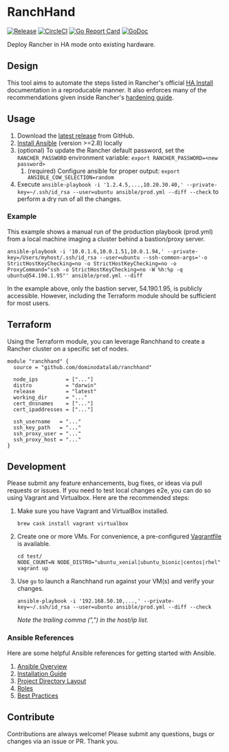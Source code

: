 # RanchHand

[![Release](https://img.shields.io/github/release/dominodatalab/ranchhand.svg)](https://github.com/dominodatalab/ranchhand/releases/latest)
[![CircleCI](https://img.shields.io/circleci/project/github/dominodatalab/ranchhand/master.svg)](https://circleci.com/gh/dominodatalab/ranchhand)
[![Go Report Card](https://goreportcard.com/badge/github.com/dominodatalab/ranchhand)](https://goreportcard.com/report/github.com/dominodatalab/ranchhand)
[![GoDoc](https://godoc.org/github.com/dominodatalab/ranchhand?status.svg)](https://godoc.org/github.com/dominodatalab/ranchhand)

Deploy Rancher in HA mode onto existing hardware.

## Design

This tool aims to automate the steps listed in Rancher's official [HA Install][] documentation in a reproducable manner. It also enforces many of the recommendations given inside Rancher's [hardening guide][].

## Usage

1. Download the [latest release][] from GitHub.
1. [Install Ansible](https://docs.ansible.com/ansible/latest/installation_guide/intro_installation.html) (version >=2.8) locally
1.  (optional) To update the Rancher default password, set the `RANCHER_PASSWORD` environment variable: 
     `export RANCHER_PASSWORD=<new password>`
    1.    (required) Configure ansible for proper output:
            `export ANSIBLE_COW_SELECTION=random`
1. Execute `ansible-playbook -i '1.2.4.5,...,10.20.30.40,' --private-key=~/.ssh/id_rsa --user=ubuntu ansible/prod.yml --diff --check` to perform a dry run of all the changes.

### Example
This example shows a manual run of the production playbook (prod.yml) from a local machine imaging a cluster behind a bastion/proxy server.

```
ansible-playbook -i '10.0.1.6,10.0.1.51,10.0.1.94,' --private-key=/Users/myhost/.ssh/id_rsa --user=ubuntu --ssh-common-args='-o StrictHostKeyChecking=no -o StrictHostKeyChecking=no -o ProxyCommand="ssh -o StrictHostKeyChecking=no -W %h:%p -q ubuntu@54.190.1.95"' ansible/prod.yml --diff
```

In the example above, only the bastion server, 54.190.1.95, is publicly accessible. However, including the Terraform module should be sufficient for most users.

## Terraform

Using the Terraform module, you can leverage Ranchhand to create a Rancher cluster on a specific set of nodes.

```hcl
module "ranchhand" {
  source = "github.com/dominodatalab/ranchhand"

  node_ips         = ["..."]
  distro           = "darwin"
  release          = "latest"
  working_dir      = "..."
  cert_dnsnames    = ["..."]
  cert_ipaddresses = ["..."]

  ssh_username   = "..."
  ssh_key_path   = "..."
  ssh_proxy_user = "..."
  ssh_proxy_host = "..."
}
```

## Development

Please submit any feature enhancements, bug fixes, or ideas via pull requests or issues.  If you need to test local changes e2e, you can do so using Vagrant and Virtualbox. Here are the recommended steps:

1. Make sure you have Vagrant and VirtualBox installed.

    `brew cask install vagrant virtualbox`

1. Create one or more VMs. For convenience, a pre-configured [Vagrantfile][] is available.

    ```
    cd test/
    NODE_COUNT=N NODE_DISTRO="ubuntu_xenial|ubuntu_bionic|centos|rhel" vagrant up
    ```

1. Use `go` to launch a Ranchhand run against your VM(s) and verify your changes.

    `ansible-playbook -i '192.168.50.10,...,' --private-key=~/.ssh/id_rsa --user=ubuntu ansible/prod.yml --diff --check `
    
    _Note the trailing comma (",") in the host/ip list._
    
### Ansible References
Here are some helpful Ansible references for getting started with Ansible.

1. [Ansible Overview](https://docs.ansible.com/ansible/latest/index.html)
1. [Installation Guide](https://docs.ansible.com/ansible/latest/installation_guide/intro_installation.html)
1. [Project Directory Layout](https://docs.ansible.com/ansible/latest/user_guide/playbooks_best_practices.html#content-organization)
1. [Roles](https://docs.ansible.com/ansible/latest/user_guide/playbooks_reuse_roles.html)
1. [Best Practices](https://docs.ansible.com/ansible/latest/user_guide/playbooks_best_practices.html#best-practices)


## Contribute

Contributions are always welcome! Please submit any questions, bugs or changes via an issue or PR. Thank you.

[vagrantfile]: test/Vagrantfile

[rke]: https://github.com/rancher/rke
[ha install]: https://rancher.com/docs/rancher/v2.x/en/installation/ha/
[hardening guide]: https://releases.rancher.com/documents/security/latest/Rancher_Hardening_Guide.pdf
[latest release]: https://github.com/dominodatalab/ranchhand/releases/latest
